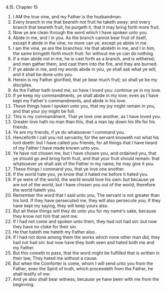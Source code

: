 4.15. Chapter 15
1. I AM the true vine, and my Father is the husbandman.
2. Every branch in me that beareth not fruit he taketh away: and every branch that beareth fruit, he purgeth it, that it may bring forth more fruit.
3. Now ye are clean through the word which I have spoken unto you.
4. Abide in me, and I in you. As the branch cannot bear fruit of itself, except it abide in the vine; no more can ye, except ye abide in me.
5. I am the vine, ye are the branches: He that abideth in me, and I in him, the same bringeth forth much fruit: for without me ye can do nothing.
6. If a man abide not in me, he is cast forth as a branch, and is withered; and men gather them, and cast them into the fire, and they are burned.
7. If ye abide in me, and my words abide in you, ye shall ask what ye will, and it shall be done unto you.
8. Herein is my Father glorified, that ye bear much fruit; so shall ye be my disciples.
9. As the Father hath loved me, so have I loved you: continue ye in my love.
10. If ye keep my commandments, ye shall abide in my love; even as I have kept my Father's commandments, and abide in his love.
11. These things have I spoken unto you, that my joy might remain in you, and that your joy might be full.
12. This is my commandment, That ye love one another, as I have loved you.
13. Greater love hath no man than this, that a man lay down his life for his friends.
14. Ye are my friends, if ye do whatsoever I command you.
15. Henceforth I call you not servants; for the servant knoweth not what his lord doeth: but I have called you friends; for all things that I have heard of my Father I have made known unto you.
16. Ye have not chosen me, but I have chosen you, and ordained you, that ye should go and bring forth fruit, and that your fruit should remain: that whatsoever ye shall ask of the Father in my name, he may give it you.
17. These things I command you, that ye love one another.
18. If the world hate you, ye know that it hated me before it hated you.
19. If ye were of the world, the world would love his own: but because ye are not of the world, but I have chosen you out of the world, therefore the world hateth you.
20. Remember the word that I said unto you, The servant is not greater than his lord. If they have persecuted me, they will also persecute you; if they have kept my saying, they will keep yours also.
21. But all these things will they do unto you for my name's sake, because they know not him that sent me.
22. If I had not come and spoken unto them, they had not had sin: but now they have no cloke for their sin.
23. He that hateth me hateth my Father also.
24. If I had not done among them the works which none other man did, they had not had sin: but now have they both seen and hated both me and my Father.
25. But this cometh to pass, that the word might be fulfilled that is written in their law, They hated me without a cause.
26. But when the Comforter is come, whom I will send unto you from the Father, even the Spirit of truth, which proceedeth from the Father, he shall testify of me:
27. And ye also shall bear witness, because ye have been with me from the beginning.

